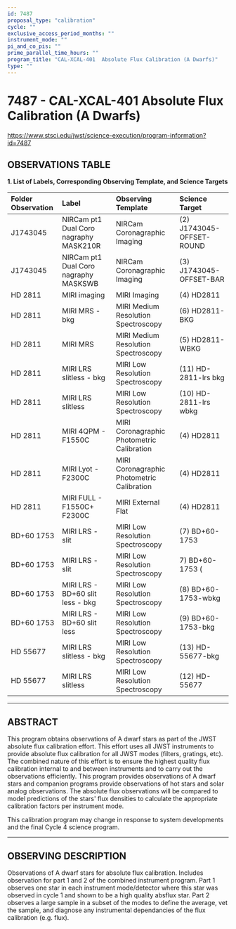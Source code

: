 ```yaml
---
id: 7487
proposal_type: "calibration"
cycle: ""
exclusive_access_period_months: ""
instrument_mode: ""
pi_and_co_pis: ""
prime_parallel_time_hours: ""
program_title: "CAL-XCAL-401  Absolute Flux Calibration (A Dwarfs)"
type: ""
---
```

# 7487 - CAL-XCAL-401  Absolute Flux Calibration (A Dwarfs)
https://www.stsci.edu/jwst/science-execution/program-information?id=7487
## OBSERVATIONS TABLE
**1. List of Labels, Corresponding Observing Template, and Science Targets**

| Folder Observation | Label                                     | Observing Template                       | Science Target                 |
| :----------------- | :---------------------------------------- | :--------------------------------------- | :----------------------------- |
| J1743045           | NIRCam pt1 Dual Coro nagraphy MASK210R  | NIRCam Coronagraphic Imaging             | (2) J1743045-OFFSET-ROUND      |
| J1743045           | NIRCam pt1 Dual Coro nagraphy MASKSWB   | NIRCam Coronagraphic Imaging             | (3) J1743045-OFFSET-BAR        |
| HD 2811            | MIRI imaging                              | MIRI Imaging                             | (4) HD2811                     |
| HD 2811            | MIRI MRS - bkg                            | MIRI Medium Resolution Spectroscopy      | (6) HD2811-BKG                 |
| HD 2811            | MIRI MRS                                  | MIRI Medium Resolution Spectroscopy      | (5) HD2811-WBKG                |
| HD 2811            | MIRI LRS slitless - bkg                 | MIRI Low Resolution Spectroscopy         | (11) HD-2811-lrs bkg           |
| HD 2811            | MIRI LRS slitless                         | MIRI Low Resolution Spectroscopy         | (10) HD-2811-lrs wbkg          |
| HD 2811            | MIRI 4QPM - F1550C                        | MIRI Coronagraphic Photometric Calibration | (4) HD2811                     |
| HD 2811            | MIRI Lyot - F2300C                        | MIRI Coronagraphic Photometric Calibration | (4) HD2811                     |
| HD 2811            | MIRI FULL - F1550C+ F2300C                | MIRI External Flat                       | (4) HD2811                     |
| BD+60 1753         | MIRI LRS - slit                           | MIRI Low Resolution Spectroscopy         | (7) BD+60-1753                 |
| BD+60 1753         | MIRI LRS - slit                           | MIRI Low Resolution Spectroscopy         | 7) BD+60-1753 (                |
| BD+60 1753         | MIRI LRS - BD+60 slit less - bkg        | MIRI Low Resolution Spectroscopy         | (8) BD+60-1753-wbkg            |
| BD+60 1753         | MIRI LRS - BD+60 slit less              | MIRI Low Resolution Spectroscopy         | (9) BD+60-1753-bkg             |
| HD 55677           | MIRI LRS slitless - bkg                 | MIRI Low Resolution Spectroscopy         | (13) HD-55677-bkg              |
| HD 55677           | MIRI LRS slitless                         | MIRI Low Resolution Spectroscopy         | (12) HD-55677                  |

---

## ABSTRACT

This program obtains observations of A dwarf stars as part of the JWST absolute flux calibration effort. This effort uses all JWST instruments to provide absolute flux calibration for all JWST modes (filters, gratings, etc). The combined nature of this effort is to ensure the highest quality flux calibration internal to and between instruments and to carry out the observations efficiently. This program provides observations of A dwarf stars and companion programs provide observations of hot stars and solar analog observations. The absolute flux observations will be compared to model predictions of the stars' flux densities to calculate the appropriate calibration factors per instrument mode.

This calibration program may change in response to system developments and the final Cycle 4 science program.

---

## OBSERVING DESCRIPTION

Observations of A dwarf stars for absolute flux calibration. Includes observation for part 1 and 2 of the combined instrument program. Part 1 observes one star in each instrument mode/detector where this star was observed in cycle 1 and shown to be a high quality absflux star. Part 2 observes a large sample in a subset of the modes to define the average, vet the sample, and diagnose any instrumental dependancies of the flux calibration (e.g. flux).